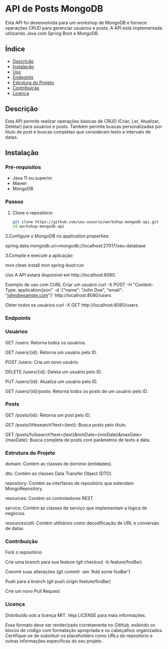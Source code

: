 # API de Posts MongoDB 

Esta API foi desenvolvida para um workshop de MongoDB e fornece operações CRUD para gerenciar usuários e posts. A API está implementada utilizando Java com Spring Boot e MongoDB.

## Índice

- [Descrição](#descrição)
- [Instalação](#instalação)
- [Uso](#uso)
- [Endpoints](#endpoints)
- [Estrutura do Projeto](#estrutura-do-projeto)
- [Contribuição](#contribuição)
- [Licença](#licença)

## Descrição

Esta API permite realizar operações básicas de CRUD (Criar, Ler, Atualizar, Deletar) para usuários e posts. Também permite buscas personalizadas por título de post e buscas completas que consideram texto e intervalo de datas.

## Instalação

### Pré-requisitos

- Java 11 ou superior
- Maven
- MongoDB

### Passos

1. Clone o repositório:

   ```bash
   git clone https://github.com/seu-usuario/workshop-mongodb-api.git
   cd workshop-mongodb-api

2.Configure o MongoDB no application.properties:

spring.data.mongodb.uri=mongodb://localhost:27017/seu-database

3.Compile e execute a aplicação:

mvn clean install
mvn spring-boot:run

Uso
A API estará disponível em http://localhost:8080.

Exemplo de uso com CURL
Criar um usuário
curl -X POST -H "Content-Type: application/json" -d '{"name": "John Doe", "email": "john@example.com"}'
http://localhost:8080/users

Obter todos os usuários
curl -X GET http://localhost:8080/users

### Endpoints
### Usuários
GET /users: Retorna todos os usuários.

GET /users/{id}: Retorna um usuário pelo ID.

POST /users: Cria um novo usuário.

DELETE /users/{id}: Deleta um usuário pelo ID.

PUT /users/{id}: Atualiza um usuário pelo ID.

GET /users/{id}/posts: Retorna todos os posts de um usuário pelo ID.

### Posts
GET /posts/{id}: Retorna um post pelo ID.

GET /posts/titlesearch?text={text}: Busca posts pelo título.

GET /posts/fullsearch?text={text}&minDate={minDate}&maxDate={maxDate}: Busca completa de posts com parâmetros de texto e data.

### Estrutura do Projeto
domain: Contém as classes de domínio (entidades).

dto: Contém as classes Data Transfer Object (DTO).

repository: Contém as interfaces de repositório que estendem MongoRepository.

resources: Contém os controladores REST.

service: Contém as classes de serviço que implementam a lógica de negócios.

resources/util: Contém utilitários como decodificação de URL e conversão de datas.

### Contribuição
Fork o repositório

Crie uma branch para sua feature (git checkout -b feature/fooBar)

Commit suas alterações (git commit -am 'Add some fooBar')

Push para a branch (git push origin feature/fooBar)

Crie um novo Pull Request

### Licença
Distribuído sob a licença MIT. Veja LICENSE para mais informações.

Esse formato deve ser renderizado corretamente no GitHub, exibindo os blocos de código com formatação apropriada e os cabeçalhos organizados. Certifique-se de substituir os placeholders como URLs do repositório e outras informações específicas do seu projeto.



